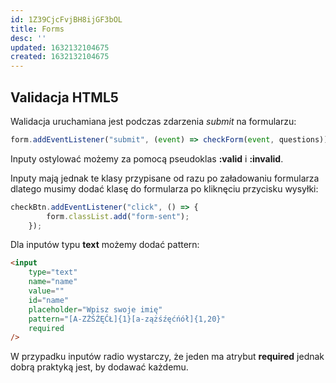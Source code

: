 ```yaml
---
id: 1Z39CjcFvjBH8ijGF3bOL
title: Forms
desc: ''
updated: 1632132104675
created: 1632132104675
---
```

## Validacja HTML5

Walidacja uruchamiana jest podczas zdarzenia _submit_ na formularzu:

```javascript
form.addEventListener("submit", (event) => checkForm(event, questions));
```
Inputy ostylować możemy za pomocą pseudoklas **:valid** i **:invalid**. 

Inputy mają jednak te klasy przypisane od razu po załadowaniu formularza dlatego musimy dodać klasę do formularza po kliknęciu przycisku wysyłki:

```javascript
checkBtn.addEventListener("click", () => {
		form.classList.add("form-sent");
	});
```

Dla inputów typu **text** możemy dodać pattern:
```html
<input
	type="text"
	name="name"
	value=""
	id="name"
	placeholder="Wpisz swoje imię"
	pattern="[A-ZŻŚŹĘĆŁ]{1}[a-zążśźęćńół]{1,20}"
	required
/>
```

W przypadku inputów radio wystarczy, że jeden ma atrybut **required** jednak dobrą praktyką jest, by dodawać każdemu.
